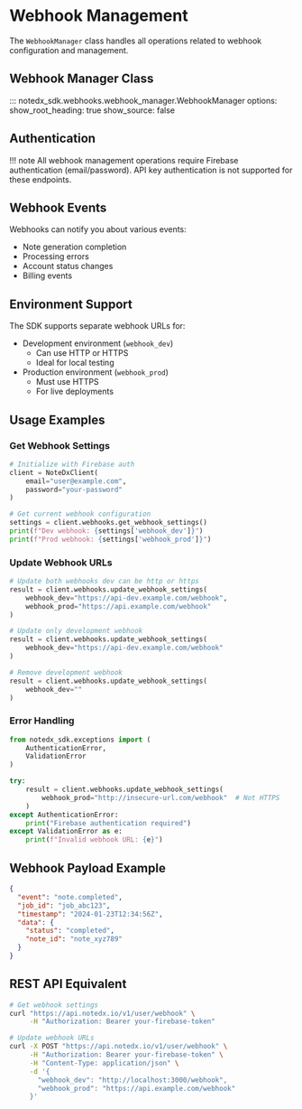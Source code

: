 # Webhook Management

The `WebhookManager` class handles all operations related to webhook configuration and management.

## Webhook Manager Class

::: notedx_sdk.webhooks.webhook_manager.WebhookManager
    options:
      show_root_heading: true
      show_source: false

## Authentication

!!! note
    All webhook management operations require Firebase authentication (email/password).
    API key authentication is not supported for these endpoints.

## Webhook Events

Webhooks can notify you about various events:

- Note generation completion
- Processing errors
- Account status changes
- Billing events

## Environment Support

The SDK supports separate webhook URLs for:

- Development environment (`webhook_dev`)
  - Can use HTTP or HTTPS
  - Ideal for local testing
- Production environment (`webhook_prod`)
  - Must use HTTPS
  - For live deployments

## Usage Examples

### Get Webhook Settings

```python
# Initialize with Firebase auth
client = NoteDxClient(
    email="user@example.com",
    password="your-password"
)

# Get current webhook configuration
settings = client.webhooks.get_webhook_settings()
print(f"Dev webhook: {settings['webhook_dev']}")
print(f"Prod webhook: {settings['webhook_prod']}")
```

### Update Webhook URLs

```python
# Update both webhooks dev can be http or https
result = client.webhooks.update_webhook_settings(
    webhook_dev="https://api-dev.example.com/webhook",
    webhook_prod="https://api.example.com/webhook"
)

# Update only development webhook
result = client.webhooks.update_webhook_settings(
    webhook_dev="https://api-dev.example.com/webhook"
)

# Remove development webhook
result = client.webhooks.update_webhook_settings(
    webhook_dev=""
)
```

### Error Handling

```python
from notedx_sdk.exceptions import (
    AuthenticationError,
    ValidationError
)

try:
    result = client.webhooks.update_webhook_settings(
        webhook_prod="http://insecure-url.com/webhook"  # Not HTTPS
    )
except AuthenticationError:
    print("Firebase authentication required")
except ValidationError as e:
    print(f"Invalid webhook URL: {e}")
```

## Webhook Payload Example

```json
{
  "event": "note.completed",
  "job_id": "job_abc123",
  "timestamp": "2024-01-23T12:34:56Z",
  "data": {
    "status": "completed",
    "note_id": "note_xyz789"
  }
}
```

## REST API Equivalent

```bash
# Get webhook settings
curl "https://api.notedx.io/v1/user/webhook" \
     -H "Authorization: Bearer your-firebase-token"

# Update webhook URLs
curl -X POST "https://api.notedx.io/v1/user/webhook" \
     -H "Authorization: Bearer your-firebase-token" \
     -H "Content-Type: application/json" \
     -d '{
       "webhook_dev": "http://localhost:3000/webhook",
       "webhook_prod": "https://api.example.com/webhook"
     }'
``` 